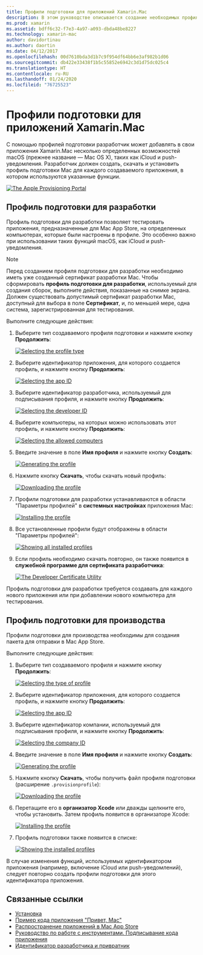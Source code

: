 ```yaml
---
title: Профили подготовки для приложений Xamarin.Mac
description: В этом руководстве описывается создание необходимых профилей подготовки, которые потребуются для публикации приложения Xamarin.Mac.
ms.prod: xamarin
ms.assetid: bdff6c32-f7e3-4a97-a093-dbda48be8227
ms.technology: xamarin-mac
author: davidortinau
ms.author: daortin
ms.date: 04/12/2017
ms.openlocfilehash: 00d7610bda3d1b7c9f954df64bb6e3af982b1d06
ms.sourcegitcommit: db422e33438f1b5c55852e6942c3d1d75dc025c4
ms.translationtype: HT
ms.contentlocale: ru-RU
ms.lasthandoff: 01/24/2020
ms.locfileid: "76725523"
---
```

# <a name="provisioning-profiles-for-xamarinmac-apps"></a>Профили подготовки для приложений Xamarin.Mac

С помощью профилей подготовки разработчик может добавлять в свои приложения Xamarin.Mac несколько определенных возможностей macOS (прежнее название — Mac OS X), таких как iCloud и push-уведомления. Разработчик должен создать, скачать и установить профиль подготовки Mac для каждого создаваемого приложения, в котором используются указанные функции.

[![](profiles-images/certif13.png "The Apple Provisioning Portal")](profiles-images/certif13.png#lightbox)

## <a name="development-provisioning-profile"></a>Профиль подготовки для разработки

Профиль подготовки для разработки позволяет тестировать приложения, предназначенные для Mac App Store, на определенных компьютерах, которые были настроены в профиле. Это особенно важно при использовании таких функций macOS, как iCloud и push-уведомления.

> [!NOTE]
> Перед созданием профиля подготовки для разработки необходимо иметь уже созданный сертификат разработки Mac. Чтобы сформировать **профиль подготовки для разработки**, используемый для создания сборок, выполните действия, показанные на снимке экрана. Должен существовать допустимый сертификат разработки Mac, доступный для выбора в поле **Сертификат**, и, по меньшей мере, одна система, зарегистрированная для тестирования.

Выполните следующие действия:

1. Выберите тип создаваемого профиля подготовки и нажмите кнопку **Продолжить**:

    [![](profiles-images/certif14.png "Selecting the profile type")](profiles-images/certif14.png#lightbox)
2. Выберите идентификатор приложения, для которого создается профиль, и нажмите кнопку **Продолжить**:

    [![](profiles-images/certif15.png "Selecting the app ID")](profiles-images/certif15.png#lightbox)
3. Выберите идентификатор разработчика, используемый для подписывания профиля, и нажмите кнопку **Продолжить**:

    [![](profiles-images/certif16.png "Selecting the developer ID")](profiles-images/certif16.png#lightbox)
4. Выберите компьютеры, на которых можно использовать этот профиль, и нажмите кнопку **Продолжить**:

    [![](profiles-images/certif17.png "Selecting the allowed computers")](profiles-images/certif17.png#lightbox)
5. Введите значение в поле **Имя профиля** и нажмите кнопку **Создать**:

    [![](profiles-images/certif18.png "Generating the profile")](profiles-images/certif18.png#lightbox)
6. Нажмите кнопку **Скачать**, чтобы скачать новый профиль:

    [![](profiles-images/certif19.png "Downloading the profile")](profiles-images/certif19.png#lightbox)
7. Профили подготовки для разработки устанавливаются в области "Параметры профилей" в **системных настройках** приложения Mac:

    [![](profiles-images/certif20.png "Installing the profile")](profiles-images/certif20.png#lightbox)
8. Все установленные профили будут отображены в области "Параметры профилей":

    [![](profiles-images/image47.png "Showing all installed profiles")](profiles-images/image47.png#lightbox)
9. Если профиль необходимо скачать повторно, он также появится в **служебной программе для сертификата разработчика**:

    [![](profiles-images/image48.png "The Developer Certificate Utility")](profiles-images/image48.png#lightbox)

Профиль подготовки для разработки требуется создавать для каждого нового приложения или при добавлении нового компьютера для тестирования.

## <a name="production-provisioning-profile"></a>Профиль подготовки для производства

Профили подготовки для производства необходимы для создания пакета для отправки в Mac App Store.

Выполните следующие действия:

1. Выберите тип создаваемого профиля и нажмите кнопку **Продолжить**:

    [![](profiles-images/certif21.png "Selecting the type of profile")](profiles-images/certif21.png#lightbox)
2. Выберите идентификатор приложения, для которого создается профиль, и нажмите кнопку **Продолжить**:

    [![](profiles-images/certif15.png "Selecting the app ID")](profiles-images/certif15.png#lightbox)
3. Выберите идентификатор компании, используемый для подписывания профиля, и нажмите кнопку **Продолжить**:

    [![](profiles-images/certif23.png "Selecting the company ID")](profiles-images/certif23.png#lightbox)
4. Введите значение в поле **Имя профиля** и нажмите кнопку **Создать**:

    [![](profiles-images/certif24.png "Generating the profile")](profiles-images/certif24.png#lightbox)
5. Нажмите кнопку **Скачать**, чтобы получить файл профиля подготовки (расширение `.provisionprofile`):

    [![](profiles-images/certif25.png "Downloading the profile")](profiles-images/certif25.png#lightbox)
6. Перетащите его в **организатор Xcode** или дважды щелкните его, чтобы установить. Затем профиль появится в организаторе Xcode:

    [![](profiles-images/image51.png "Installing the profile")](profiles-images/image51.png#lightbox)
7. Профиль подготовки также появится в списке:

    [![](profiles-images/certif26.png "Showing the installed profiles")](profiles-images/certif26.png#lightbox)

В случае изменения функций, используемых идентификатором приложения (например, включение iCloud или push-уведомлений), следует повторно создать профили подготовки для этого идентификатора приложения.

## <a name="related-links"></a>Связанные ссылки

- [Установка](~//mac/get-started/installation.md)
- [Пример кода приложения "Привет, Mac"](~//mac/get-started/hello-mac.md)
- [Распространение приложений в Mac App Store](https://developer.apple.com/devcenter/mac/checklist/)
- [Руководство по работе с инструментами. Подписывание кода приложения](https://developer.apple.com/library/mac/#documentation/ToolsLanguages/Conceptual/OSXWorkflowGuide/CodeSigning/CodeSigning.html)
- [Идентификатор разработчика и привратник](https://developer.apple.com/developer-id/)
